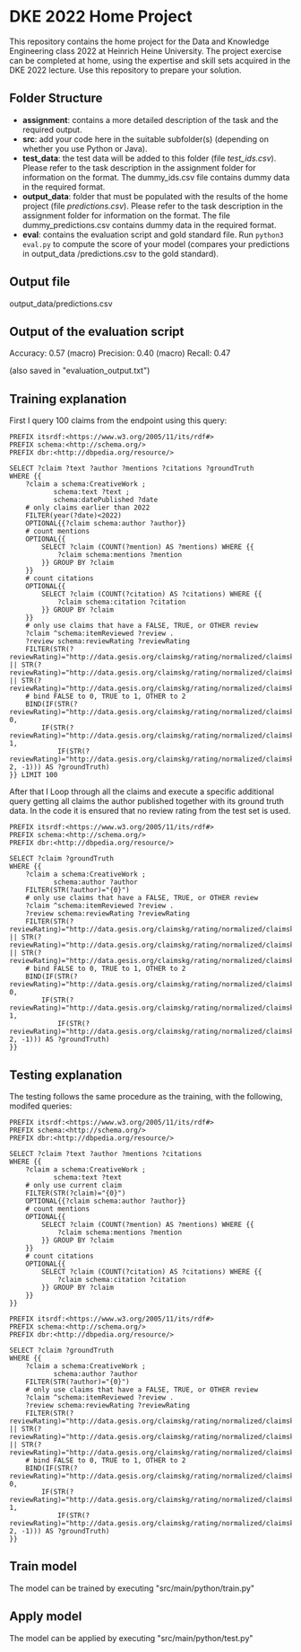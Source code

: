 # DKE 2022 Home Project
This repository contains the home project for the Data and Knowledge Engineering class 2022 at Heinrich Heine University.
The project exercise can be completed at home, using the expertise and skill sets acquired in the DKE 2022 lecture.
Use this repository to prepare your solution.


## Folder Structure

- **assignment**: contains a more detailed description of the task and the required output. 
- **src**: add your code here in the suitable subfolder(s) (depending on whether you use Python or Java). 
- **test_data**:  the test data will be added to this folder (file _test\_ids.csv_). Please refer to the task description in the assignment folder for information on the format. The dummy_ids.csv file contains dummy data in the required format. 
- **output_data**: folder that must be populated with the results of the home project (file _predictions.csv_). Please refer to the task description in the assignment folder for information on the format. The file dummy_predictions.csv contains dummy data in the required format.
- **eval**: contains the evaluation script and gold standard file. Run  `python3 eval.py` to compute the score of your model (compares your predictions in output\_data /predictions.csv to the gold standard). 


## Output file
output_data/predictions.csv

## Output of the evaluation script
Accuracy: 0.57 
(macro) Precision: 0.40 
(macro) Recall: 0.47

(also saved in "evaluation_output.txt")

## Training explanation
First I query 100 claims from the endpoint using this query:
```
PREFIX itsrdf:<https://www.w3.org/2005/11/its/rdf#>
PREFIX schema:<http://schema.org/>
PREFIX dbr:<http://dbpedia.org/resource/>

SELECT ?claim ?text ?author ?mentions ?citations ?groundTruth
WHERE {{
    ?claim a schema:CreativeWork ; 
           schema:text ?text ;
           schema:datePublished ?date 
    # only claims earlier than 2022
    FILTER(year(?date)<2022)
    OPTIONAL{{?claim schema:author ?author}}
    # count mentions
    OPTIONAL{{
        SELECT ?claim (COUNT(?mention) AS ?mentions) WHERE {{
            ?claim schema:mentions ?mention
        }} GROUP BY ?claim
    }}
    # count citations
    OPTIONAL{{
        SELECT ?claim (COUNT(?citation) AS ?citations) WHERE {{
            ?claim schema:citation ?citation
        }} GROUP BY ?claim
    }}
    # only use claims that have a FALSE, TRUE, or OTHER review
    ?claim ^schema:itemReviewed ?review .
    ?review schema:reviewRating ?reviewRating
    FILTER(STR(?reviewRating)="http://data.gesis.org/claimskg/rating/normalized/claimskg_TRUE" || STR(?reviewRating)="http://data.gesis.org/claimskg/rating/normalized/claimskg_FALSE" || STR(?reviewRating)="http://data.gesis.org/claimskg/rating/normalized/claimskg_OTHER")
    # bind FALSE to 0, TRUE to 1, OTHER to 2
    BIND(IF(STR(?reviewRating)="http://data.gesis.org/claimskg/rating/normalized/claimskg_FALSE", 0, 
        IF(STR(?reviewRating)="http://data.gesis.org/claimskg/rating/normalized/claimskg_TRUE", 1, 
            IF(STR(?reviewRating)="http://data.gesis.org/claimskg/rating/normalized/claimskg_OTHER", 2, -1))) AS ?groundTruth)
}} LIMIT 100
```
After that I Loop through all the claims and execute a specific additional query getting all claims the author published together with its ground truth data. In the code it is ensured that no review rating from the test set is used.
```
PREFIX itsrdf:<https://www.w3.org/2005/11/its/rdf#>
PREFIX schema:<http://schema.org/>
PREFIX dbr:<http://dbpedia.org/resource/>

SELECT ?claim ?groundTruth
WHERE {{
    ?claim a schema:CreativeWork ; 
           schema:author ?author 
    FILTER(STR(?author)="{0}")
    # only use claims that have a FALSE, TRUE, or OTHER review
    ?claim ^schema:itemReviewed ?review .
    ?review schema:reviewRating ?reviewRating
    FILTER(STR(?reviewRating)="http://data.gesis.org/claimskg/rating/normalized/claimskg_TRUE" || STR(?reviewRating)="http://data.gesis.org/claimskg/rating/normalized/claimskg_FALSE" || STR(?reviewRating)="http://data.gesis.org/claimskg/rating/normalized/claimskg_OTHER")
    # bind FALSE to 0, TRUE to 1, OTHER to 2
    BIND(IF(STR(?reviewRating)="http://data.gesis.org/claimskg/rating/normalized/claimskg_FALSE", 0, 
        IF(STR(?reviewRating)="http://data.gesis.org/claimskg/rating/normalized/claimskg_TRUE", 1, 
            IF(STR(?reviewRating)="http://data.gesis.org/claimskg/rating/normalized/claimskg_OTHER", 2, -1))) AS ?groundTruth)
}}
```

## Testing explanation
The testing follows the same procedure as the training, with the following, modifed queries:
```
PREFIX itsrdf:<https://www.w3.org/2005/11/its/rdf#>
PREFIX schema:<http://schema.org/>
PREFIX dbr:<http://dbpedia.org/resource/>

SELECT ?claim ?text ?author ?mentions ?citations
WHERE {{
    ?claim a schema:CreativeWork ; 
           schema:text ?text
    # only use current claim
    FILTER(STR(?claim)="{0}")
    OPTIONAL{{?claim schema:author ?author}}
    # count mentions
    OPTIONAL{{
        SELECT ?claim (COUNT(?mention) AS ?mentions) WHERE {{
            ?claim schema:mentions ?mention
        }} GROUP BY ?claim
    }}
    # count citations
    OPTIONAL{{
        SELECT ?claim (COUNT(?citation) AS ?citations) WHERE {{
            ?claim schema:citation ?citation
        }} GROUP BY ?claim
    }}
}}
```
```
PREFIX itsrdf:<https://www.w3.org/2005/11/its/rdf#>
PREFIX schema:<http://schema.org/>
PREFIX dbr:<http://dbpedia.org/resource/>

SELECT ?claim ?groundTruth
WHERE {{
    ?claim a schema:CreativeWork ; 
           schema:author ?author 
    FILTER(STR(?author)="{0}")
    # only use claims that have a FALSE, TRUE, or OTHER review
    ?claim ^schema:itemReviewed ?review .
    ?review schema:reviewRating ?reviewRating
    FILTER(STR(?reviewRating)="http://data.gesis.org/claimskg/rating/normalized/claimskg_TRUE" || STR(?reviewRating)="http://data.gesis.org/claimskg/rating/normalized/claimskg_FALSE" || STR(?reviewRating)="http://data.gesis.org/claimskg/rating/normalized/claimskg_OTHER")
    # bind FALSE to 0, TRUE to 1, OTHER to 2
    BIND(IF(STR(?reviewRating)="http://data.gesis.org/claimskg/rating/normalized/claimskg_FALSE", 0, 
        IF(STR(?reviewRating)="http://data.gesis.org/claimskg/rating/normalized/claimskg_TRUE", 1, 
            IF(STR(?reviewRating)="http://data.gesis.org/claimskg/rating/normalized/claimskg_OTHER", 2, -1))) AS ?groundTruth)
}}
```

## Train model
The model can be trained by executing "src/main/python/train.py"

## Apply model
The model can be applied by executing "src/main/python/test.py"
